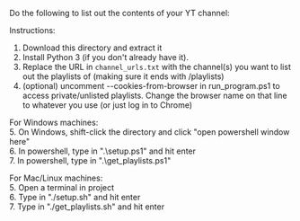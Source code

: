 Do the following to list out the contents of your YT channel:

Instructions:
1. Download this directory and extract it
2. Install Python 3 (if you don't already have it).
3. Replace the URL in `channel_urls.txt` with the channel(s) you want to list out the playlists of (making sure it ends with /playlists)
4. (optional) uncomment --cookies-from-browser in run_program.ps1 to access private/unlisted playlists. Change the browser name on that line to whatever you use (or just log in to Chrome)  

For Windows machines:  
   5. On Windows, shift-click the directory and click "open powershell window here"  
   6. In powershell, type in ".\setup.ps1" and hit enter  
   7. In powershell, type in ".\get_playlists.ps1"  

For Mac/Linux machines:  
   5. Open a terminal in project  
   6. Type in "./setup.sh" and hit enter  
   7. Type in "./get_playlists.sh" and hit enter  
